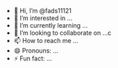 - 👋 Hi, I’m @fads11121
- 👀 I’m interested in ...
- 🌱 I’m currently learning ...
- 💞️ I’m looking to collaborate on ...c
- 📫 How to reach me ...
- 😄 Pronouns: ...
- ⚡ Fun fact: ...

<!---
fads11121/fads11121 is a ✨ special ✨ repository because its `README.md` (this file) appears on your GitHub profile.
You can click the Preview link to take a look at your changes.
--->
